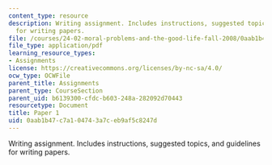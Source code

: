 ```yaml
---
content_type: resource
description: Writing assignment. Includes instructions, suggested topics, and guidelines
  for writing papers.
file: /courses/24-02-moral-problems-and-the-good-life-fall-2008/0aab1b47c7a104743a7ceb9af5c8247d_paper_1.pdf
file_type: application/pdf
learning_resource_types:
- Assignments
license: https://creativecommons.org/licenses/by-nc-sa/4.0/
ocw_type: OCWFile
parent_title: Assignments
parent_type: CourseSection
parent_uid: b6139300-cfdc-b603-248a-282092d70443
resourcetype: Document
title: Paper 1
uid: 0aab1b47-c7a1-0474-3a7c-eb9af5c8247d
---
```

Writing assignment. Includes instructions, suggested topics, and guidelines for writing papers.